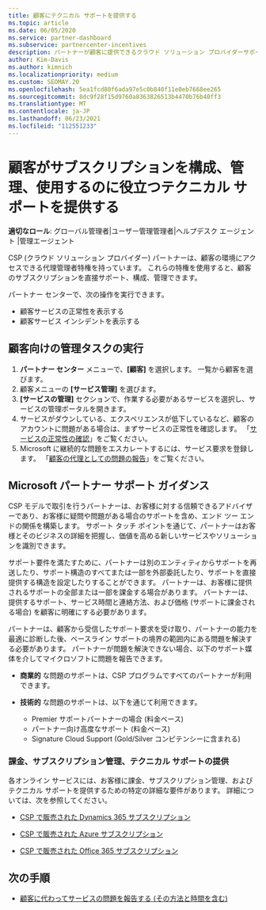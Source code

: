 ```yaml
---
title: 顧客にテクニカル サポートを提供する
ms.topic: article
ms.date: 06/05/2020
ms.service: partner-dashboard
ms.subservice: partnercenter-incentives
description: パートナーが顧客に提供できるクラウド ソリューション プロバイダーサポートの種類について説明します。
author: Kim-Davis
ms.author: kimnich
ms.localizationpriority: medium
ms.custom: SEOMAY.20
ms.openlocfilehash: 5ea1fcd80f6ada97e5c0b840f11e0eb7668ee265
ms.sourcegitcommit: 8dc9f28f15d9760a8363826513b4470b76b40ff3
ms.translationtype: MT
ms.contentlocale: ja-JP
ms.lasthandoff: 06/23/2021
ms.locfileid: "112551233"
---
```

# <a name="provide-technical-support-to-help-customers-configure-manage-and-use-their-subscriptions"></a>顧客がサブスクリプションを構成、管理、使用するのに役立つテクニカル サポートを提供する


**適切なロール**: グローバル管理者|ユーザー管理管理者|ヘルプデスク エージェント |管理エージェント

CSP (クラウド ソリューション プロバイダー) パートナーは、顧客の環境にアクセスできる代理管理者特権を持っています。 これらの特権を使用すると、顧客のサブスクリプションを直接サポート、構成、管理できます。

パートナー センターで、次の操作を実行できます。

- 顧客サービスの正常性を表示する
- 顧客サービス インシデントを表示する

## <a name="perform-admin-tasks-for-your-customers"></a>顧客向けの管理タスクの実行

1. **パートナー センター** メニューで、**[顧客]** を選択します。 一覧から顧客を選びます。
2. 顧客メニューの **[サービス管理]** を選びます。
3. **[サービスの管理]** セクションで、作業する必要があるサービスを選択し、サービスの管理ポータルを開きます。
4. サービスがダウンしている、エクスペリエンスが低下しているなど、顧客のアカウントに問題がある場合は、まずサービスの正常性を確認します。 「[サービスの正常性の確認](check-service-health.md)」をご覧ください。
5. Microsoft に継続的な問題をエスカレートするには、サービス要求を登録します。 「[顧客の代理としての問題の報告](report-problems-on-behalf-of-a-customer.md)」をご覧ください。

## <a name="microsoft-partner-support-guidance"></a>Microsoft パートナー サポート ガイダンス

CSP モデルで取引を行うパートナーは、お客様に対する信頼できるアドバイザーであり、お客様に疑問や問題がある場合のサポートを含め、エンド ツー エンドの関係を構築します。 サポート タッチ ポイントを通じて、パートナーはお客様とそのビジネスの詳細を把握し、価値を高める新しいサービスやソリューションを識別できます。

サポート要件を満たすために、パートナーは別のエンティティからサポートを再送したり、サポート構造のすべてまたは一部を外部委託したり、サポートを直接提供する構造を設定したりすることができます。  パートナーは、お客様に提供されるサポートの全部または一部を課金する場合があります。 パートナーは、提供するサポート、サービス時間と連絡方法、および価格 (サポートに課金される場合) を顧客に明確にする必要があります。 

パートナーは、顧客から受信したサポート要求を受け取り、パートナーの能力を最適に診断した後、ベースライン サポートの境界の範囲内にある問題を解決する必要があります。 パートナーが問題を解決できない場合、以下のサポート媒体を介してマイクロソフトに問題を報告できます。

- **商業的** な問題のサポートは、CSP プログラムですべてのパートナーが利用できます。

- **技術的** な問題のサポートは、以下を通じて利用できます。

  - Premier サポートパートナーの場合 (料金ベース)
  - パートナー向け高度なサポート (料金ベース)
  - Signature Cloud Support (Gold/Silver コンピテンシーに含まれる)

### <a name="providing-billing-subscription-management-and-technical-support"></a>課金、サブスクリプション管理、テクニカル サポートの提供 

各オンライン サービスには、お客様に課金、サブスクリプション管理、およびテクニカル サポートを提供するための特定の詳細な要件があります。 詳細については、次を参照してください。

- [CSP で販売された Dynamics 365 サブスクリプション](https://www.microsoftpartnercommunity.com/t5/CSP/Microsoft-Partner-Support-Guidance/m-p/5262#M30)

- [CSP で販売された Azure サブスクリプション](https://www.microsoftpartnercommunity.com/t5/CSP/Microsoft-Partner-Support-Guidance/m-p/5263#M31)

- [CSP で販売された Office 365 サブスクリプション](https://www.microsoftpartnercommunity.com/t5/CSP/Microsoft-Partner-Support-Guidance/m-p/5264#M32)

## <a name="next-steps"></a>次の手順

- [顧客に代わってサービスの問題を報告する (その方法と時間を含む)](report-problems-on-behalf-of-a-customer.md)